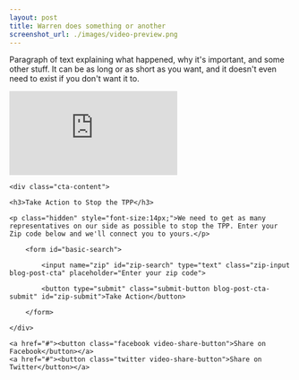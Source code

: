```yaml
---
layout: post
title: Warren does something or another
screenshot_url: ./images/video-preview.png
---
```


<p class="post-text hidden">Paragraph of text explaining what happened, why it's important, and some other stuff. It can be as long or as short as you want, and it doesn't even need to exist if you don't want it to.</p>

<iframe class="video-embed" src="https://www.youtube.com/embed/7FFy3dmKRrY" frameborder="0" allowfullscreen></iframe>

<div class="blog-post-call-to-action">

	<div class="cta-content">

	<h3>Take Action to Stop the TPP</h3>

	<p class="hidden" style="font-size:14px;">We need to get as many representatives on our side as possible to stop the TPP. Enter your Zip code below and we'll connect you to yours.</p>

		<form id="basic-search"> 

         	<input name="zip" id="zip-search" type="text" class="zip-input blog-post-cta" placeholder="Enter your zip code">

         	<button type="submit" class="submit-button blog-post-cta-submit" id="zip-submit">Take Action</button>

     	</form>

	</div>

</div>

<div class="video-share-container">

	<a href="#"><button class="facebook video-share-button">Share on Facebook</button></a>
	<a href="#"><button class="twitter video-share-button">Share on Twitter</button></a>

</div>